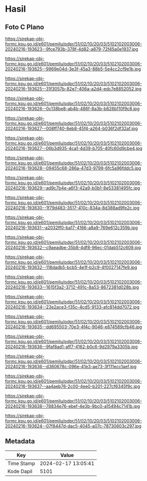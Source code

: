 # Hasil

## Foto C Plano

https://sirekap-obj-formc.kpu.go.id/e601/pemilu/pdpr/51/02/10/20/03/5102102003006-20240216-193623--9fce793b-378f-4d82-a879-72f45a0e1937.jpg

https://sirekap-obj-formc.kpu.go.id/e601/pemilu/pdpr/51/02/10/20/03/5102102003006-20240216-193625--9969e04d-3e3f-45a3-88b5-5e4cc2cf9e1b.jpg

https://sirekap-obj-formc.kpu.go.id/e601/pemilu/pdpr/51/02/10/20/03/5102102003006-20240216-193625--31f3057b-82e7-406a-a2d4-edc7e8852052.jpg

https://sirekap-obj-formc.kpu.go.id/e601/pemilu/pdpr/51/02/10/20/03/5102102003006-20240216-193626--0c138be8-ab4b-486f-8a3b-b826b110f9c8.jpg

https://sirekap-obj-formc.kpu.go.id/e601/pemilu/pdpr/51/02/10/20/03/5102102003006-20240216-193627--008ff740-8eb8-45f4-a264-b036f2df32af.jpg

https://sirekap-obj-formc.kpu.go.id/e601/pemilu/pdpr/51/02/10/20/03/5102102003006-20240216-193627--06b3d935-4ca1-4d39-b705-40fc60d9cbe4.jpg

https://sirekap-obj-formc.kpu.go.id/e601/pemilu/pdpr/51/02/10/20/03/5102102003006-20240216-193628--09455c68-286a-47d3-9799-6fc5a96fddc5.jpg

https://sirekap-obj-formc.kpu.go.id/e601/pemilu/pdpr/51/02/10/20/03/5102102003006-20240216-193629--ad9c7b4e-a6f3-42a9-b0b1-8e53381495fc.jpg

https://sirekap-obj-formc.kpu.go.id/e601/pemilu/pdpr/51/02/10/20/03/5102102003006-20240216-193630--1f79d483-3517-410c-834a-8d388ad9fe2c.jpg

https://sirekap-obj-formc.kpu.go.id/e601/pemilu/pdpr/51/02/10/20/03/5102102003006-20240216-193631--a2032ff0-ba17-4166-a8a9-769e612c359b.jpg

https://sirekap-obj-formc.kpu.go.id/e601/pemilu/pdpr/51/02/10/20/03/5102102003006-20240216-193632--c9aeadbe-35b8-4df8-96ec-01dab512c609.jpg

https://sirekap-obj-formc.kpu.go.id/e601/pemilu/pdpr/51/02/10/20/03/5102102003006-20240216-193632--118dadb5-bcb5-4e1f-b2c9-4f0027147fe9.jpg

https://sirekap-obj-formc.kpu.go.id/e601/pemilu/pdpr/51/02/10/20/03/5102102003006-20240216-193633--1615f3a2-3712-491c-8a53-8672381d028b.jpg

https://sirekap-obj-formc.kpu.go.id/e601/pemilu/pdpr/51/02/10/20/03/5102102003006-20240216-193634--23e2ace3-f35c-4cd5-9133-afc814dd7072.jpg

https://sirekap-obj-formc.kpu.go.id/e601/pemilu/pdpr/51/02/10/20/03/5102102003006-20240216-193635--dd695503-70e3-4f4c-9046-e874589cfb46.jpg

https://sirekap-obj-formc.kpu.go.id/e601/pemilu/pdpr/51/02/10/20/03/5102102003006-20240216-193636--9faf8ad1-aff7-4162-b0c6-9d2979a3305b.jpg

https://sirekap-obj-formc.kpu.go.id/e601/pemilu/pdpr/51/02/10/20/03/5102102003006-20240216-193636--d360678c-096e-41e3-ae73-3f111ecc1aef.jpg

https://sirekap-obj-formc.kpu.go.id/e601/pemilu/pdpr/51/02/10/20/03/5102102003006-20240216-193637--aa4aeb76-2c00-4ee0-b201-227cf6345f9c.jpg

https://sirekap-obj-formc.kpu.go.id/e601/pemilu/pdpr/51/02/10/20/03/5102102003006-20240216-193638--78834e76-ebef-4e3b-9bc0-a15494c7141b.jpg

https://sirekap-obj-formc.kpu.go.id/e601/pemilu/pdpr/51/02/10/20/03/5102102003006-20240216-193624--07f8447d-dac5-4045-a07c-78730603c297.jpg


## Metadata

| Key        | Value               |
| ---------- | ------------------- |
| Time Stamp | 2024-02-17 13:05:41 |
| Kode Dapil | 5101                |



